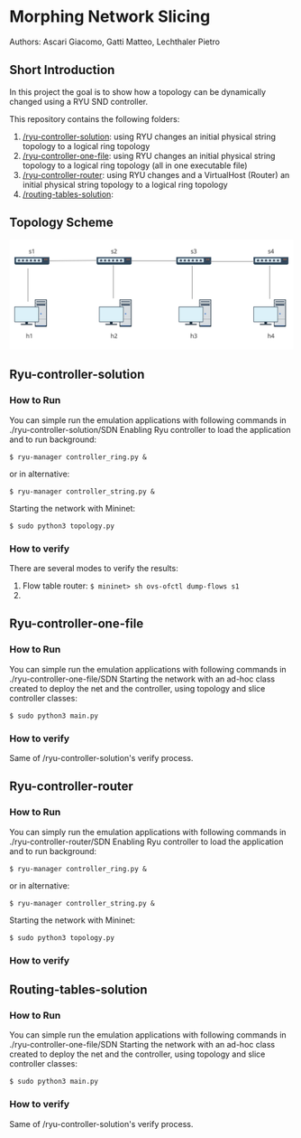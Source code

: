# Morphing Network Slicing #
Authors: Ascari Giacomo, Gatti Matteo, Lechthaler Pietro

## Short Introduction ##
In this project the goal is to show how a topology can be dynamically changed using a RYU SND controller.

This repository contains the following folders:
1. [/ryu-controller-solution](./ryu-controller-solution): using RYU changes an initial physical string topology to a logical ring topology
2. [/ryu-controller-one-file](./ryu-controller-one-file): using RYU changes an initial physical string topology to a logical ring topology (all in one executable file)
3. [/ryu-controller-router](./ryu-controller-router): using RYU changes and a VirtualHost (Router) an initial physical string topology to a logical ring topology
4. [/routing-tables-solution](/routing-tables-solution): 

## Topology Scheme ##
![Topology](topology.png)

## Ryu-controller-solution ##
### How to Run ###
You can simple run the emulation applications with following commands in ./ryu-controller-solution/SDN
Enabling Ryu controller to load the application and to run background:
```
$ ryu-manager controller_ring.py &
```
or in alternative:
```
$ ryu-manager controller_string.py &
```
Starting the network with Mininet:
```
$ sudo python3 topology.py
```


### How to verify ###
There are several modes to verify the results:
1.  Flow table router: ``` $ mininet> sh ovs-ofctl dump-flows s1 ```
2.  


## Ryu-controller-one-file ##
### How to Run ###
You can simple run the emulation applications with following commands in ./ryu-controller-one-file/SDN
Starting the network with an ad-hoc class created to deploy the net and the controller, using topology and slice controller classes:
```
$ sudo python3 main.py
```
### How to verify ###
Same of /ryu-controller-solution's verify process.

## Ryu-controller-router ##
### How to Run ###
You can simply run the emulation applications with following commands in ./ryu-controller-router/SDN
Enabling Ryu controller to load the application and to run background:
```
$ ryu-manager controller_ring.py &
```
or in alternative:
```
$ ryu-manager controller_string.py &
```
Starting the network with Mininet:
```
$ sudo python3 topology.py
```
### How to verify ###

## Routing-tables-solution ##
### How to Run ###
You can simple run the emulation applications with following commands in ./ryu-controller-one-file/SDN
Starting the network with an ad-hoc class created to deploy the net and the controller, using topology and slice controller classes:
```
$ sudo python3 main.py
```
### How to verify ###
Same of /ryu-controller-solution's verify process.
